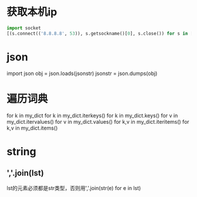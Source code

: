 # 获取本机ip
```py
import socket
[(s.connect(('8.8.8.8', 53)), s.getsockname()[0], s.close()) for s in [socket.socket(socket.AF_INET, socket.SOCK_DGRAM)]][0][1]
```


# json
import json
obj = json.loads(jsonstr)
jsonstr = json.dumps(obj)


# 遍历词典
for k in my_dict
for k in my_dict.iterkeys()
for k in my_dict.keys()
for v in my_dict.itervalues()
for v in my_dict.values()
for k,v in my_dict.iteritems()
for k,v in my_dict.items()


# string
## ','.join(lst)
  lst的元素必须都是str类型，否则用','.join(str(e) for e in lst)